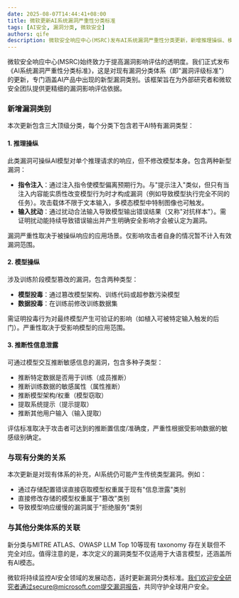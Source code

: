 ```yaml
---
date: 2025-08-07T14:44:41+08:00
title: 微软更新AI系统漏洞严重性分类标准
tags: [AI安全, 漏洞分类, 微软安全]
authors: qife
description: 微软安全响应中心(MSRC)发布AI系统漏洞严重性分类更新，新增推理操纵、模型操纵和推断性信息泄露三大类漏洞，为AI产品安全评估提供标准化框架。
---
```


微软安全响应中心(MSRC)始终致力于提高漏洞影响评估的透明度。我们正式发布《AI系统漏洞严重性分类标准》，这是对现有漏洞分类体系（即"漏洞评级标准"）的更新，专门涵盖AI产品中出现的新型漏洞类别。该框架旨在为外部研究者和微软安全团队提供更精细的漏洞影响评估依据。

### 新增漏洞类别
本次更新包含三大顶级分类，每个分类下包含若干AI特有漏洞类型：

#### 1. 推理操纵
此类漏洞可操纵AI模型对单个推理请求的响应，但不修改模型本身。包含两种新型漏洞：
- **指令注入**：通过注入指令使模型偏离预期行为。与"提示注入"类似，但只有当注入内容能实质性改变模型行为时才构成漏洞（例如导致模型执行完全不同的任务）。攻击载体不限于文本输入，多模态模型中特制图像也可触发。
- **输入扰动**：通过扰动合法输入导致模型输出错误结果（又称"对抗样本"）。需证明扰动能持续导致错误输出并产生明确安全影响才会被认定为漏洞。

漏洞严重性取决于被操纵响应的应用场景。仅影响攻击者自身的情况暂不计入有效漏洞范围。

#### 2. 模型操纵
涉及训练阶段模型篡改的漏洞，包含两种类型：
- **模型投毒**：通过篡改模型架构、训练代码或超参数污染模型
- **数据投毒**：在训练前修改训练数据集

需证明投毒行为对最终模型产生可验证的影响（如植入可被特定输入触发的后门）。严重性取决于受影响模型的应用范围。

#### 3. 推断性信息泄露
可通过模型交互推断敏感信息的漏洞，包含多种子类型：
- 推断特定数据是否用于训练（成员推断）
- 推断训练数据的敏感属性（属性推断）
- 推断模型架构/权重（模型窃取）
- 提取系统提示（提示提取）
- 推断其他用户输入（输入提取）

评估标准取决于攻击者可达到的推断置信度/准确度，严重性根据受影响数据的敏感级别确定。

### 与现有分类的关系
本次更新是对现有体系的补充，AI系统仍可能产生传统类型漏洞。例如：
- 通过存储配置错误直接窃取模型权重属于现有"信息泄露"类别
- 直接修改存储的模型权重属于"篡改"类别
- 导致模型响应缓慢的漏洞属于"拒绝服务"类别

### 与其他分类体系的关联
新分类与MITRE ATLAS、OWASP LLM Top 10等现有 taxonomy 存在关联但不完全对应。值得注意的是，本次定义的漏洞类型不仅适用于大语言模型，还涵盖所有AI模态。

微软将持续监控AI安全领域的发展动态，适时更新漏洞分类标准。我们欢迎安全研究者通过secure@microsoft.com提交漏洞报告，共同守护全球用户安全。

